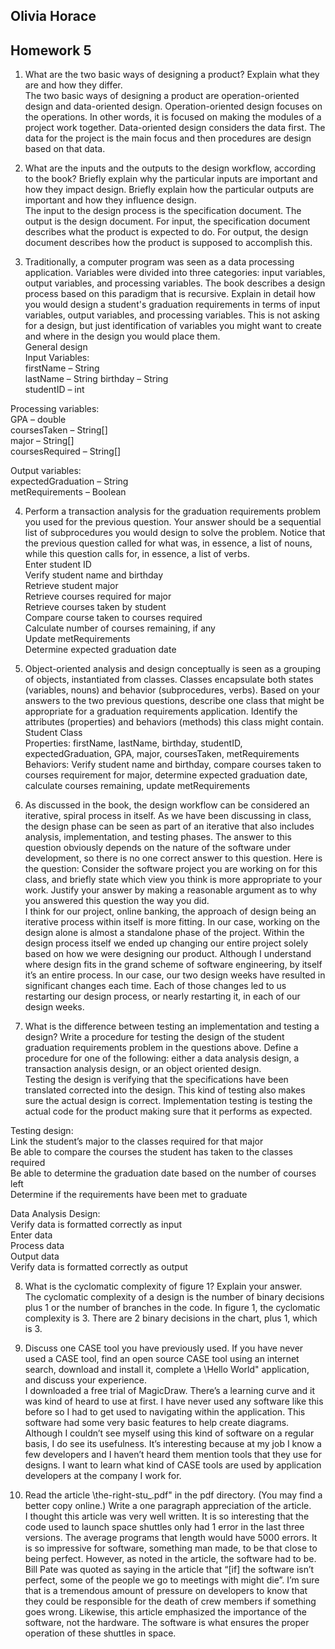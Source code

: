 ## Olivia Horace  
## Homework 5  
  
1. What are the two basic ways of designing a product? Explain what they are and how they differ.  
The two basic ways of designing a product are operation-oriented design and data-oriented design. Operation-oriented design focuses on the operations. In other words, it is focused on making the modules of a project work together. Data-oriented design considers the data first. The data for the project is the main focus and then procedures are design based on that data.  
  
2. What are the inputs and the outputs to the design workflow, according to the book? Briefly explain
why the particular inputs are important and how they impact design. Briefly explain how the particular
outputs are important and how they influence design.  
The input to the design process is the specification document. The output is the design document. For input, the specification document describes what the product is expected to do. For output, the design document describes how the product is supposed to accomplish this.  
  
3. Traditionally, a computer program was seen as a data processing application. Variables were divided
into three categories: input variables, output variables, and processing variables. The book describes
a design process based on this paradigm that is recursive. Explain in detail how you would design
a student's graduation requirements in terms of input variables, output variables, and processing variables.
This is not asking for a design, but just identification of variables you might want to create and where
in the design you would place them.  
General design  
Input Variables:  
firstName – String  
lastName – String 
birthday – String   
studentID – int  
  
Processing variables:  
GPA – double  
coursesTaken – String[]  
major – String[]  
coursesRequired – String[]  
  
Output variables:  
expectedGraduation – String  
metRequirements – Boolean  
  
4. Perform a transaction analysis for the graduation requirements problem you used for the previous
question. Your answer should be a sequential list of subprocedures you would design to solve the
problem. Notice that the previous question called for what was, in essence, a list of nouns, while this
question calls for, in essence, a list of verbs.  
Enter student ID  
Verify student name and birthday  
Retrieve student major  
Retrieve courses required for major  
Retrieve courses taken by student  
Compare course taken to courses required  
Calculate number of courses remaining, if any  
Update metRequirements  
Determine expected graduation date  
  

5. Object-oriented analysis and design conceptually is seen as a grouping of objects, instantiated from
classes. Classes encapsulate both states (variables, nouns) and behavior (subprocedures, verbs). Based
on your answers to the two previous questions, describe one class that might be appropriate for a
graduation requirements application. Identify the attributes (properties) and behaviors (methods)
this class might contain.  
Student Class  
Properties:  firstName, lastName, birthday, studentID, expectedGraduation, GPA, major, coursesTaken, metRequirements  
Behaviors: Verify student name and birthday, compare courses taken to courses requirement for major, determine expected graduation date, calculate courses remaining, update metRequirements  
  
6. As discussed in the book, the design workflow can be considered an iterative, spiral process in itself.
As we have been discussing in class, the design phase can be seen as part of an iterative that also
includes analysis, implementation, and testing phases. The answer to this question obviously depends
on the nature of the software under development, so there is no one correct answer to this question.
Here is the question: Consider the software project you are working on for this class, and briefly state
which view you think is more appropriate to your work. Justify your answer by making a reasonable
argument as to why you answered this question the way you did.  
I think for our project, online banking, the approach of design being an iterative process within itself is more fitting. In our case, working on the design alone is almost a standalone phase of the project. Within the design process itself we ended up changing our entire project solely based on how we were designing our product. Although I understand where design fits in the grand scheme of software engineering, by itself it’s an entire process. In our case, our two design weeks have resulted in significant changes each time. Each of those changes led to us restarting our design process, or nearly restarting it, in each of our design weeks. 
  
7. What is the difference between testing an implementation and testing a design? Write a procedure
for testing the design of the student graduation requirements problem in the questions above. Define
a procedure for one of the following: either a data analysis design, a transaction analysis design, or an
object oriented design.  
Testing the design is verifying that the specifications have been translated corrected into the design. This kind of testing also makes sure the actual design is correct. Implementation testing is testing the actual code for the product making sure that it performs as expected.  
  
Testing design:  
Link the student’s major to the classes required for that major  
Be able to compare the courses the student has taken to the classes required  
Be able to determine the graduation date based on the number of courses left  
Determine if the requirements have been met to graduate  
  
Data Analysis Design:  
Verify data is formatted correctly as input  
Enter data  
Process data  
Output data  
Verify data is formatted correctly as output  
  
8. What is the cyclomatic complexity of figure 1? Explain your answer.  
The cyclomatic complexity of a design is the number of binary decisions plus 1 or the number of branches in the code. In figure 1, the cyclomatic complexity is 3. There are 2 binary decisions in the chart, plus 1, which is 3.  
  
9. Discuss one CASE tool you have previously used. If you have never used a CASE tool, find an
open source CASE tool using an internet search, download and install it, complete a \Hello World"
application, and discuss your experience.  
I downloaded a free trial of MagicDraw. There’s a learning curve and it was kind of heard to use at first. I have never used any software like this before so I had to get used to navigating within the application. This software had some very basic features to help create diagrams. Although I couldn’t see myself using this kind of software on a regular basis, I do see its usefulness. It’s interesting because at my job I know a few developers and I haven’t heard them mention tools that they use for designs. I want to learn what kind of CASE tools are used by application developers at the company I work for.  
  
10. Read the article \the-right-stu_.pdf" in the pdf directory. (You may find a better copy online.) Write
a one paragraph appreciation of the article.  
I thought this article was very well written. It is so interesting that the code used to launch space shuttles only had 1 error in the last three versions. The average programs that length would have 5000 errors. It is so impressive for software, something man made, to be that close to being perfect. However, as noted in the article, the software had to be. Bill Pate was quoted as saying in the article that “[if] the software isn’t perfect, some of the people we go to meetings with might die”. I’m sure that is a tremendous amount of pressure on developers to know that they could be responsible for the death of crew members if something goes wrong.  Likewise, this article emphasized the importance of the software, not the hardware. The software is what ensures the proper operation of these shuttles in space.  

